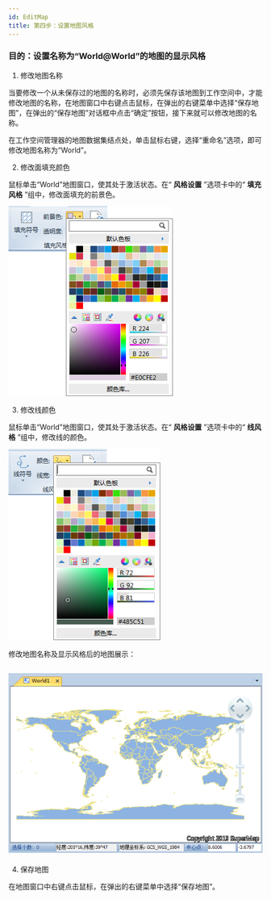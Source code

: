 ```yaml
---
id: EditMap
title: 第四步：设置地图风格
---
```

### 目的：设置名称为“World@World”的地图的显示风格

  1. 修改地图名称

当要修改一个从未保存过的地图的名称时，必须先保存该地图到工作空间中，才能修改地图的名称，在地图窗口中右键点击鼠标，在弹出的右键菜单中选择“保存地图”，在弹出的“保存地图”对话框中点击“确定”按钮，接下来就可以修改地图的名称。

在工作空间管理器的地图数据集结点处，单击鼠标右键，选择“重命名”选项，即可修改地图名称为“World”。

  2. 修改面填充颜色

鼠标单击“World”地图窗口，使其处于激活状态。在“ **风格设置** ”选项卡中的“ **填充风格** ”组中，修改面填充的前景色。

![](img/RegionColor.png)  

  3. 修改线颜色

鼠标单击“World”地图窗口，使其处于激活状态。在“ **风格设置** ”选项卡中的“ **线风格** ”组中，修改线的颜色。

![](img/LineColor.png)  

  
修改地图名称及显示风格后的地图展示：

![](img/WorldMap.png)  
---  
  4. 保存地图 

在地图窗口中右键点击鼠标，在弹出的右键菜单中选择“保存地图”。


